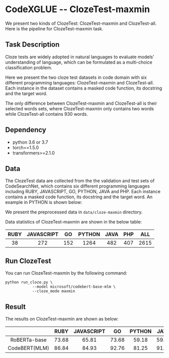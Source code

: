 # CodeXGLUE -- ClozeTest-maxmin

We present two kinds of ClozeTest: ClozeTest-maxmin and ClozeTest-all. Here is the pipeline for ClozeTest-maxmin task.

## Task Description

Cloze tests are widely adopted in natural languages to evaluate models' understanding of language, which can be formulated as a multi-choice classification problem. 

Here we present the two cloze test datasets in code domain with six different programming languages: ClozeTest-maxmin and ClozeTest-all. Each instance in the dataset contains a masked code function, its docstring and the target word. 

The only difference between ClozeTest-maxmin and ClozeTest-all is their selected words sets, where ClozeTest-maxmin only contains two words while ClozeTest-all contains 930 words.

## Dependency

- python 3.6 or 3.7
- torch==1.5.0
- transformers>=2.1.0


## Data

The ClozeTest data are collected from the the validation and test sets of CodeSearchNet, which contains six different programming languages including RUBY, JAVASCRIPT, GO, PYTHON, JAVA and PHP. Each instance contains a masked code function, its docstring and the target word. An example in PYTHON is shown below:

We present the preprocessed data in `data/cloze-maxmin` directory. 

Data statistics of ClozeTest-maxmin are shown in the below table:

| RUBY | JAVASCRIPT |  GO  | PYTHON | JAVA | PHP  | ALL  |
| :--: | :--------: | :--: | :----: | :--: | :--: | :--: |
|  38  |    272     | 152  |  1264  | 482  | 407  | 2615 |


## Run ClozeTest

You can run ClozeTest-maxmin by the following command:

```shell
python run_cloze.py \
			--model microsoft/codebert-base-mlm \
			--cloze_mode maxmin
```

## Result

The results on ClozeTest-maxmin are shown as below:

|               | RUBY  | JAVASCRIPT |  GO   | PYTHON | JAVA  |  PHP  |  ALL  |
| :-----------: | :---: | :--------: | :---: | :----: | :---: | :---: | :---: |
| RoBERTa-base  | 73.68 |   65.81    | 73.68 | 59.18  | 59.75 | 69.78 | 62.68 |
| CodeBERT(MLM) | 86.84 |   84.93    | 92.76 | 81.25  | 91.70 | 89.93 | 85.66 |


